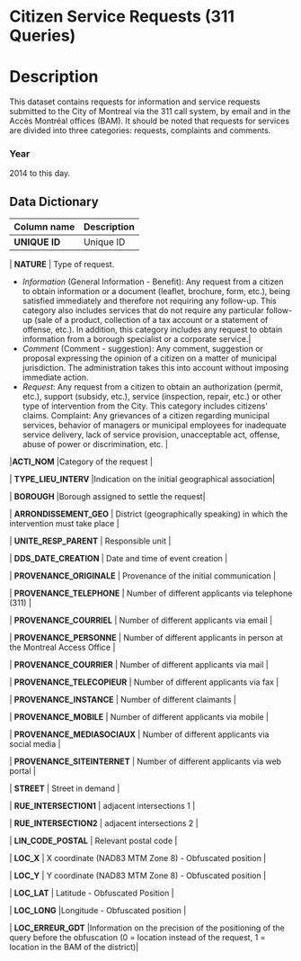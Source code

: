 
Citizen Service Requests (311 Queries)
=========================

# Description #  
This dataset contains requests for information and service requests submitted to the City of Montreal via the 311 call system, 
by email and in the Accès Montréal offices (BAM). It should be noted that requests for services are divided into three 
categories: requests, complaints and comments.

### Year ###
2014 to this day.

## Data Dictionary ##

| Column name | Description |
|-------------|-------------|
| __UNIQUE ID__ | Unique ID |

| __NATURE__ | Type of request.
 * _Information_ (General Information - Benefit): Any request from a citizen to obtain information or 
a document (leaflet, brochure, form, etc.), being satisfied immediately and therefore not requiring any follow-up. This
category also includes services that do not require any particular follow-up (sale of a product, collection of a
tax account or a statement of offense, etc.). In addition, this category includes any request to obtain information from a 
borough specialist or a corporate service.|
* _Comment_ (Comment - suggestion): Any comment, suggestion or proposal expressing the opinion of a citizen on a matter of municipal jurisdiction. The administration takes this into account without imposing immediate action.
* _Request_: Any request from a citizen to obtain an authorization (permit, etc.), support (subsidy, etc.), service (inspection, repair, etc.) or other type of intervention from the City. This category includes citizens' claims.
Complaint: Any grievances of a citizen regarding municipal services, behavior of managers or municipal employees for inadequate service delivery, lack of service provision, unacceptable act, offense, abuse of power or discrimination, etc. |

|__ACTI_NOM__ |Category of the request |

| __TYPE_LIEU_INTERV__ |Indication on the initial geographical association|

| __BOROUGH__ |Borough assigned to settle the request|

| __ARRONDISSEMENT_GEO__ | District (geographically speaking) in which the intervention must take place |

| __UNITE_RESP_PARENT__ | Responsible unit |

| __DDS_DATE_CREATION__ | Date and time of event creation |

| __PROVENANCE_ORIGINALE__ | Provenance of the initial communication |

| __PROVENANCE_TELEPHONE__ | Number of different applicants via telephone (311) |

| __PROVENANCE_COURRIEL__ | Number of different applicants via email |

| __PROVENANCE_PERSONNE__ | Number of different applicants in person at the Montreal Access Office |

| __PROVENANCE_COURRIER__ | Number of different applicants via mail |

| __PROVENANCE_TELECOPIEUR__ | Number of different applicants via fax |

| __PROVENANCE_INSTANCE__ | Number of different claimants |

| __PROVENANCE_MOBILE__ | Number of different applicants via mobile |

| __PROVENANCE_MEDIASOCIAUX__ | Number of different applicants via social media |

| __PROVENANCE_SITEINTERNET__ | Number of different applicants via web portal |

| __STREET__ | Street in demand |

| __RUE_INTERSECTION1__ | adjacent intersections 1 |

| __RUE_INTERSECTION2__ | adjacent intersections 2 |

| __LIN_CODE_POSTAL__ | Relevant postal code |

| __LOC_X__ | X coordinate (NAD83 MTM Zone 8) - Obfuscated position |

| __LOC_Y__ | Y coordinate (NAD83 MTM Zone 8) - Obfuscated position |

| __LOC_LAT__ | Latitude - Obfuscated Position |

| __LOC_LONG__ |Longitude - Obfuscated position |

| __LOC_ERREUR_GDT__ |Information on the precision of the positioning of the query before the obfuscation (0 = location instead of the request, 1 = location in the BAM of the district)|
